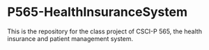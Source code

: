 # P565-HealthInsuranceSystem
This is the repository for the class project of CSCI-P 565, the health insurance and patient management system. 
